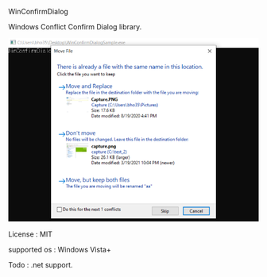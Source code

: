 WinConfirmDialog

Windows Conflict Confirm Dialog library.

![Alt text](/image/capture.png)

License : MIT

supported os : Windows Vista+

Todo : .net support.

